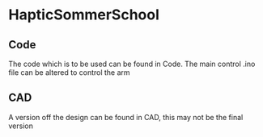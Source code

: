 # HapticSommerSchool

## Code
The code which is to be used can be found in Code.
The main control .ino file can be altered to control the arm

## CAD
A version off the design can be found in CAD, this may not be the final version
